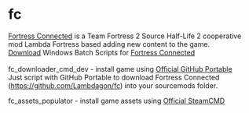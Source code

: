 # fc
<a href=https://github.com/Lambdagon/fc>Fortress Connected</a> is a Team Fortress 2 Source Half-Life 2 cooperative mod Lambda Fortress based adding new content to the game.<br>
<a href=https://github.com/HeIIoween/fc/archive/refs/heads/main.zip>Download</a> Windows Batch Scripts for <a href=https://github.com/Lambdagon/fc>Fortress Connected</a><br><br>
fc_downloader_cmd_dev - install game using <a href=https://git-scm.com/downloads/win>Official GitHub Portable</a><br>
Just script with GitHub Portable to download Fortress Connected (https://github.com/Lambdagon/fc) into your sourcemods folder.







fc_assets_populator - install game assets using <a href=https://steamcdn-a.akamaihd.net/client/installer/steamcmd.zip>Official SteamCMD</a><br>


